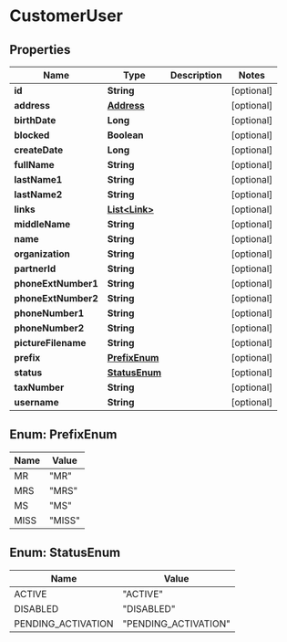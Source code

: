 
# CustomerUser

## Properties
Name | Type | Description | Notes
------------ | ------------- | ------------- | -------------
**id** | **String** |  |  [optional]
**address** | [**Address**](Address.md) |  |  [optional]
**birthDate** | **Long** |  |  [optional]
**blocked** | **Boolean** |  |  [optional]
**createDate** | **Long** |  |  [optional]
**fullName** | **String** |  |  [optional]
**lastName1** | **String** |  |  [optional]
**lastName2** | **String** |  |  [optional]
**links** | [**List&lt;Link&gt;**](Link.md) |  |  [optional]
**middleName** | **String** |  |  [optional]
**name** | **String** |  |  [optional]
**organization** | **String** |  |  [optional]
**partnerId** | **String** |  |  [optional]
**phoneExtNumber1** | **String** |  |  [optional]
**phoneExtNumber2** | **String** |  |  [optional]
**phoneNumber1** | **String** |  |  [optional]
**phoneNumber2** | **String** |  |  [optional]
**pictureFilename** | **String** |  |  [optional]
**prefix** | [**PrefixEnum**](#PrefixEnum) |  |  [optional]
**status** | [**StatusEnum**](#StatusEnum) |  |  [optional]
**taxNumber** | **String** |  |  [optional]
**username** | **String** |  |  [optional]


<a name="PrefixEnum"></a>
## Enum: PrefixEnum
Name | Value
---- | -----
MR | &quot;MR&quot;
MRS | &quot;MRS&quot;
MS | &quot;MS&quot;
MISS | &quot;MISS&quot;


<a name="StatusEnum"></a>
## Enum: StatusEnum
Name | Value
---- | -----
ACTIVE | &quot;ACTIVE&quot;
DISABLED | &quot;DISABLED&quot;
PENDING_ACTIVATION | &quot;PENDING_ACTIVATION&quot;



